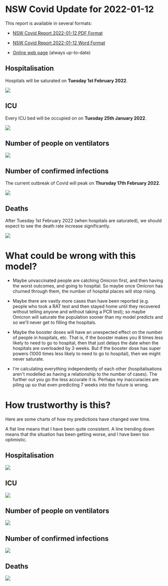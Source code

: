 # NSW Covid Update for 2022-01-12

This report is available in several formats:

- [NSW Covid Report 2022-01-12 PDF Format](https://github.com/solresol/yet-another-pandemic-prediction/raw/main/output/2022-01-12/nsw-covid-report-2022-01-12.pdf)

- [NSW Covid Report 2022-01-12 Word Format](https://github.com/solresol/yet-another-pandemic-prediction/raw/main/output/2022-01-12/nsw-covid-report-2022-01-12.docx)

- [Online web page](https://github.com/solresol/yet-another-pandemic-prediction/tree/main/output/README.md) (always up-to-date)


## Hospitalisation

Hospitals will be saturated on **Tuesday 1st February 2022**.

![](2022-01-12/hospitalisation.png)

## ICU

Every ICU bed will be occupied on on **Tuesday 25th January 2022**.


![](2022-01-12/icu.png)

## Number of people on ventilators

![](2022-01-12/ventilators.png)

## Number of confirmed infections

The current outbreak of Covid will peak on **Thursday 17th February 2022**.

![](2022-01-12/infection.png)

## Deaths

After Tuesday 1st February 2022 (when hospitals are saturated), we should expect to see the death rate increase significantly.


![](2022-01-12/deaths.png)


# What could be wrong with this model?

- Maybe unvaccinated people are catching Omicron first, and then having the worst outcomes, and going to hospital. So maybe once Omicron has churned through them, the number of hospital places will stop rising.

- Maybe there are vastly more cases than have been reported (e.g. people who took a RAT test and then stayed home until they recovered without telling anyone and without taking a PCR test); so maybe Omicron will saturate the population sooner than my model predicts and so we'll never get to filling the hospitals.

- Maybe the booster doses will have an unexpected effect on the number of people in hospitals, etc. That is, if the booster makes you 8 times less likely to need to go to hospital, then that just delays the date when the hospitals are overloaded by 3 weeks. But if the booster dose has super powers (1000 times less likely to need to go to hospital), then we might never saturate.

- I'm calculating everything independently of each other (hospitalisations aren't modelled as having a relationship to the number of cases). The further out you go the less accurate it is. Perhaps my inaccuracies are piling up so that even predicting 7 weeks into the future is wrong.

# How trustworthy is this?

Here are some charts of how my predictions have changed over time.

A flat line means that I have been quite consistent. A line trending down means that the situation
has been getting worse, and I have been too optimistic.

## Hospitalisation

![](2022-01-12/historical/hospitalisation.png)

## ICU

![](2022-01-12/historical/icu.png)

## Number of people on ventilators

![](2022-01-12/historical/ventilators.png)

## Number of confirmed infections

![](2022-01-12/historical/infection.png)

## Deaths

![](2022-01-12/historical/deaths.png)

